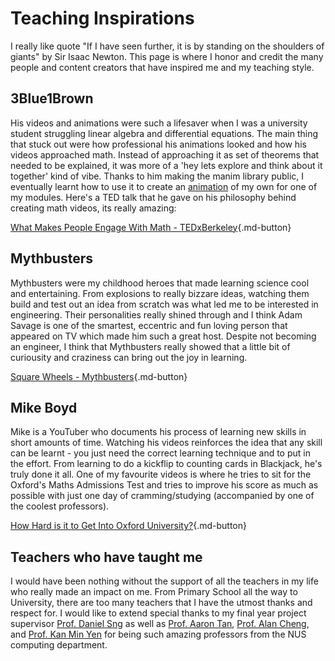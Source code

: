 # Teaching Inspirations

I really like quote "If I have seen further, it is by standing on the shoulders of giants" by Sir Isaac Newton. This page is where I honor and credit the many people and content creators that have inspired me and my teaching style.

## <b> 3Blue1Brown </b>

His videos and animations were such a lifesaver when I was a university student struggling linear algebra and differential equations. The main thing that stuck out were how professional his animations looked and how his videos approached math. Instead of approaching it as set of theorems that needed to be explained, it was more of a 'hey lets explore and think about it together' kind of vibe. Thanks to him making the manim library public, I eventually learnt how to use it to create an [animation](https://youtu.be/CxecbZ5B1w8) of my own for one of my modules. Here's a TED talk that he gave on his philosophy behind creating math videos, its really amazing:

[What Makes People Engage With Math - TEDxBerkeley](https://youtu.be/s_L-fp8gDzY){.md-button}

## <b> Mythbusters </b>

Mythbusters were my childhood heroes that made learning science cool and entertaining. From explosions to really bizzare ideas, watching them build and test out an idea from scratch was what led me to be interested in engineering. Their personalities really shined through and I think Adam Savage is one of the smartest, eccentric and fun loving person that appeared on TV which made him such a great host. Despite not becoming an engineer, I think that Mythbusters really showed that a little bit of curiousity and craziness can bring out the joy in learning.

[Square Wheels - Mythbusters](https://youtu.be/CIN8Q_4iaxU){.md-button}

## <b> Mike Boyd </b>

Mike is a YouTuber who documents his process of learning new skills in short amounts of time. Watching his videos reinforces the idea that any skill can be learnt - you just need the correct learning technique and to put in the effort. From learning to do a kickflip to counting cards in Blackjack, he's truly done it all. One of my favourite videos is where he tries to sit for the Oxford's Maths Admissions Test and tries to improve his score as much as possible with just one day of cramming/studying (accompanied by one of the coolest professors).

[How Hard is it to Get Into Oxford University?](https://youtu.be/_deqsuKIf_o){.md-button}

## <b> Teachers who have taught me </b>

I would have been nothing without the support of all the teachers in my life who really made an impact on me. From Primary School all the way to University, there are too many teachers that I have the utmost thanks and respect for. I would like to extend special thanks to my final year project supervisor [Prof. Daniel Sng](https://cde.nus.edu.sg/me/staff/sng-wei-meng-daniel/) as well as [Prof. Aaron Tan](https://www.comp.nus.edu.sg/cs/people/tantc/), [Prof. Alan Cheng](https://www.comp.nus.edu.sg/cs/people/hcheng/), and [Prof. Kan Min Yen](https://www.comp.nus.edu.sg/cs/people/kanmy/) for being such amazing professors from the NUS computing department.